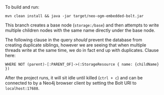 To build and run:

```
mvn clean install && java -jar target/neo-ogm-embedded-bolt.jar
```

This branch creates a base node (`storage:/base`) and then attempts to write multiple children nodes with the same name directly under the base node.

The following clause in the query _should_ prevent the database from creating duplicate siblings, however we are seeing that when multiple threads write at the same time, we do in fact end up with duplicates. Clause here:
```
WHERE NOT (parent)-[:PARENT_OF]->(:StorageResource { name: {childName} })
```

After the project runs, it will sit idle until killed (`ctrl + c`) and can be connected to by a Neo4j browser client by setting the Bolt URI to `localhost:17688`.